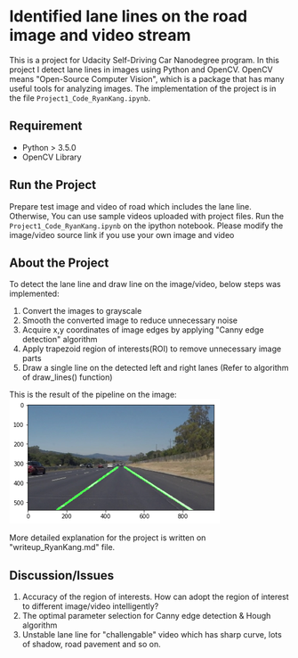 # **Identified lane lines on the road image and video stream**

This is a project for Udacity Self-Driving Car Nanodegree program. In this project I detect lane lines in images using Python and OpenCV.  OpenCV means "Open-Source Computer Vision", which is a package that has many useful tools for analyzing images. The implementation of the project is in the file `Project1_Code_RyanKang.ipynb`. 

## Requirement 

- Python > 3.5.0
- OpenCV Library 

## Run the Project 

Prepare test image and video of road which includes the lane line. Otherwise, You can use sample videos uploaded with project files.
Run the `Project1_Code_RyanKang.ipynb` on the ipython notebook. Please modify the image/video source link if you use your own image and video  


## About the Project 

To detect the lane line and draw line on the image/video, below steps was implemented: 

1. Convert the images to grayscale
2. Smooth the converted image to reduce unnecessary noise
3. Acquire x,y coordinates of image edges by applying "Canny edge detection" algorithm
4. Apply trapezoid region of interests(ROI) to remove unnecessary image parts 
5. Draw a single line on the detected left and right lanes (Refer to algorithm of draw_lines() function)  

This is the result of the pipeline on the image:  
![Test image](https://github.com/KHKANG36/Lane-Lines-Finding-Project/blob/master/examples/Test_image1.png)

More detailed explanation for the project is written on "writeup_RyanKang.md" file. 

## Discussion/Issues 

1. Accuracy of the region of interests. How can adopt the region of interest to different image/video intelligently? 
2. The optimal parameter selection for Canny edge detection & Hough algorithm
3. Unstable lane line for "challengable" video which has sharp curve, lots of shadow, road pavement and so on.
